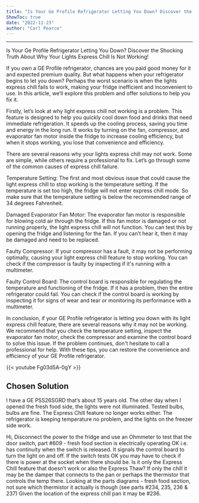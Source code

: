 ```yaml
---
title: "Is Your Ge Profile Refrigerator Letting You Down? Discover the Shocking Truth About Why Your Lights Express Chill Is Not Working!"
ShowToc: true 
date: "2022-11-23"
author: "Carl Pearce"
---
```

*****
Is Your Ge Profile Refrigerator Letting You Down? Discover the Shocking Truth About Why Your Lights Express Chill Is Not Working!

If you own a GE Profile refrigerator, chances are you paid good money for it and expected premium quality. But what happens when your refrigerator begins to let you down? Perhaps the worst scenario is when the lights express chill fails to work, making your fridge inefficient and inconvenient to use. In this article, we’ll explore this problem and offer solutions to help you fix it.

Firstly, let’s look at why light express chill not working is a problem. This feature is designed to help you quickly cool down food and drinks that need immediate refrigeration. It speeds up the cooling process, saving you time and energy in the long run. It works by turning on the fan, compressor, and evaporator fan motor inside the fridge to increase cooling efficiency, but when it stops working, you lose that convenience and efficiency.

There are several reasons why your lights express chill may not work. Some are simple, while others require a professional to fix. Let’s go through some of the common causes of express chill failure.

Temperature Setting: The first and most obvious issue that could cause the light express chill to stop working is the temperature setting. If the temperature is set too high, the fridge will not enter express chill mode. So make sure that the temperature setting is below the recommended range of 34 degrees Fahrenheit.

Damaged Evaporator Fan Motor: The evaporator fan motor is responsible for blowing cold air through the fridge. If this fan motor is damaged or not running properly, the light express chill will not function. You can test this by opening the fridge and listening for the fan. If you can’t hear it, then it may be damaged and need to be replaced.

Faulty Compressor: If your compressor has a fault, it may not be performing optimally, causing your light express chill feature to stop working. You can check if the compressor is faulty by inspecting if it's running with a multimeter.

Faulty Control Board: The control board is responsible for regulating the temperature and functioning of the fridge. If it has a problem, then the entire refrigerator could fail. You can check if the control board is working by inspecting it for signs of wear and tear or monitoring its performance with a multimeter.

In conclusion, if your GE Profile refrigerator is letting you down with its light express chill feature, there are several reasons why it may not be working. We recommend that you check the temperature setting, inspect the evaporator fan motor, check the compressor and examine the control board to solve this issue. If the problem continues, don't hesitate to call a professional for help. With these tips, you can restore the convenience and efficiency of your GE Profile refrigerator.

{{< youtube Fg03d5A-0gY >}} 



## Chosen Solution
 I have a GE PSS26SGRD that’s about 15 years old. The other day when I opened the fresh food side, the lights were not illuminated.  Tested bulbs, bulbs are fine. The Express Chill feature no longer works either. The refrigerator is keeping temperature no problem, and the lights on the freezer side work.

 Hi,
Disconnect the power to the fridge and use an Ohmmeter to test that the door switch, part #609 - fresh food section is electrically operating OK i.e. has continuity when the switch is released. It signals the control board to turn the light on and off.
If the switch tests OK you may have to check if there is power at the socket when there should be.
Is it only the Express Chill feature that doesn’t work or also the Express Thaw?
If only the chill it may be the damper that connects to the pan or perhaps the thermistor that controls the temp there. Looking at the parts diagrams - fresh food section, not sure which thermistor it actually is though (see parts #234, 235, 236 & 237) Given the location of the express chill pan it may be #236.




